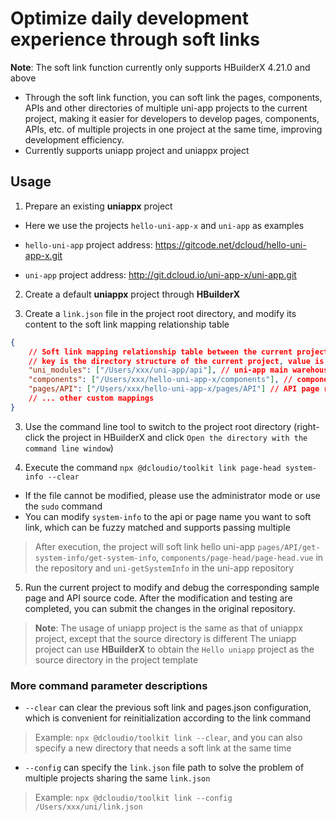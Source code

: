 # Optimize daily development experience through soft links

**Note**: The soft link function currently only supports HBuilderX 4.21.0 and above
* Through the soft link function, you can soft link the pages, components, APIs and other directories of multiple uni-app projects to the current project, making it easier for developers to develop pages, components, APIs, etc. of multiple projects in one project at the same time, improving development efficiency.
* Currently supports uniapp project and uniappx project

## Usage

1. Prepare an existing **uniappx** project

* Here we use the projects `hello-uni-app-x` and `uni-app` as examples

* `hello-uni-app` project address: <https://gitcode.net/dcloud/hello-uni-app-x.git>

* `uni-app` project address: <http://git.dcloud.io/uni-app-x/uni-app.git>

2. Create a default **uniappx** project through **HBuilderX**

3. Create a `link.json` file in the project root directory, and modify its content to the soft link mapping relationship table

```json
{
    // Soft link mapping relationship table between the current project directory and the source directory
    // key is the directory structure of the current project, value is the source directory
    "uni_modules": ["/Users/xxx/uni-app/api"], // uni-app main warehouse uni_modules Implemented api root directory
    "components": ["/Users/xxx/hello-uni-app-x/components"], // components directory of hello uni-app x root directory
    "pages/API": ["/Users/xxx/hello-uni-app-x/pages/API"] // API page root directory of hello uni-app x
    // ... other custom mappings
}
```

3. Use the command line tool to switch to the project root directory (right-click the project in HBuilderX and click `Open the directory with the command line window`)

4. Execute the command `npx @dcloudio/toolkit link page-head system-info --clear`
* If the file cannot be modified, please use the administrator mode or use the `sudo` command
* You can modify `system-info` to the api or page name you want to soft link, which can be fuzzy matched and supports passing multiple
> After execution, the project will soft link hello uni-app `pages/API/get-system-info/get-system-info`, `components/page-head/page-head.vue` in the repository and `uni-getSystemInfo` in the uni-app repository

5. Run the current project to modify and debug the corresponding sample page and API source code. After the modification and testing are completed, you can submit the changes in the original repository.

> **Note**: The usage of uniapp project is the same as that of uniappx project, except that the source directory is different
> The uniapp project can use **HBuilderX** to obtain the `Hello uniapp` project as the source directory in the project template

### More command parameter descriptions

- `--clear` can clear the previous soft link and pages.json configuration, which is convenient for reinitialization according to the link command
> Example: `npx @dcloudio/toolkit link --clear`, and you can also specify a new directory that needs a soft link at the same time
- `--config` can specify the `link.json` file path to solve the problem of multiple projects sharing the same `link.json`
> Example: `npx @dcloudio/toolkit link --config /Users/xxx/uni/link.json`
